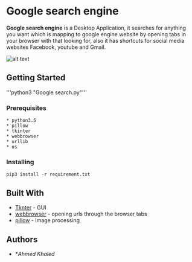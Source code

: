 # Google search engine

**Google search engine** is a Desktop Application, it searches for anything you want which is mapping to google engine website by opening tabs in your browser with that looking for, also it has shortcuts for social media websites Facebook, youtube and Gmail.

![alt text](img/google-search.PNG)
## Getting Started

'''python3 "Google search.py"'''

### Prerequisites


```
* python3.5
* pillow
* tkinter
* webbrowser
* urllib
* os
```

### Installing


```
pip3 install -r requirement.txt
```

## Built With

* [Tknter](https://docs.python.org/3/library/tkinter.html) - GUI
* [webbrowser](https://docs.python.org/3/library/webbrowser.html) - opening urls through the browser tabs
* [pillow](https://pillow.readthedocs.io/) - Image processing


## Authors

* **Ahmed Khaled* 


